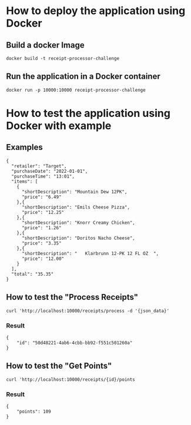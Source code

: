 # How to deploy the application using Docker

## Build a docker Image
```
docker build -t receipt-processor-challenge
```

## Run the application in a Docker container
```
docker run -p 10000:10000 receipt-processor-challenge
```

# How to test the application using Docker with example
## Examples
```
{
  "retailer": "Target",
  "purchaseDate": "2022-01-01",
  "purchaseTime": "13:01",
  "items": [
    {
      "shortDescription": "Mountain Dew 12PK",
      "price": "6.49"
    },{
      "shortDescription": "Emils Cheese Pizza",
      "price": "12.25"
    },{
      "shortDescription": "Knorr Creamy Chicken",
      "price": "1.26"
    },{
      "shortDescription": "Doritos Nacho Cheese",
      "price": "3.35"
    },{
      "shortDescription": "   Klarbrunn 12-PK 12 FL OZ  ",
      "price": "12.00"
    }
  ],
  "total": "35.35"
}
```

## How to test the "Process Receipts"
```
curl 'http://localhost:10000/receipts/process -d '{json_data}'
```
### Result
```
{
    "id": "50d48221-4ab6-4cbb-bb92-f551c501260a"
}
```

## How to test the "Get Points"
```
curl 'http://localhost:10000/receipts/{id}/points
```
### Result
```
{
    "points": 109
}
```


